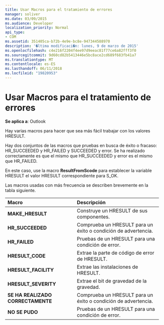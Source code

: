 ```yaml
---
title: Usar Macros para el tratamiento de errores
manager: soliver
ms.date: 03/09/2015
ms.audience: Developer
localization_priority: Normal
api_type:
- COM
ms.assetid: 351405ca-b72b-4e9e-bc8e-947344588970
description: '�ltima modificaci�n: lunes, 9 de marzo de 2015'
ms.openlocfilehash: c4e216f2204f4ee97d9eeac81f77ce6a82fff3f0
ms.sourcegitcommit: 9d60cd82b5413446e5bc8ace2cd689f683fb41a7
ms.translationtype: MT
ms.contentlocale: es-ES
ms.lasthandoff: 06/11/2018
ms.locfileid: "19820953"
---
```

# <a name="using-macros-for-error-handling"></a>Usar Macros para el tratamiento de errores

  
  
**Se aplica a**: Outlook 
  
Hay varias macros para hacer que sea más fácil trabajar con los valores HRESULT.
  
Hay dos conjuntos de las macros que pruebas en busca de éxito o fracaso: HR_SUCCEEDED y HR_FAILED y SUCCEEDED y error. Se ha realizado correctamente es que el mismo que HR_SUCCEEDED y error es el mismo que HR_FAILED.
  
En este caso, use la macro **ResultFromScode** para establecer la variable HRESULT el valor HRESULT correspondiente para S_OK. 
  
Las macros usadas con más frecuencia se describen brevemente en la tabla siguiente.
  
|**Macro**|**Descripción**|
|:-----|:-----|
|**MAKE_HRESULT** <br/> |Construye un HRESULT de sus componentes.  <br/> |
|**HR_SUCCEEDED** <br/> |Comprueba un HRESULT para un éxito o condición de advertencia.  <br/> |
|**HR_FAILED** <br/> |Pruebas de un HRESULT para una condición de error.  <br/> |
|**HRESULT_CODE** <br/> |Extrae la parte de código de error de HRESULT.  <br/> |
|**HRESULT_FACILITY** <br/> |Extrae las instalaciones de HRESULT.  <br/> |
|**HRESULT_SEVERITY** <br/> |Extrae el bit de gravedad de la gravedad.  <br/> |
|**SE HA REALIZADO CORRECTAMENTE** <br/> |Comprueba un HRESULT para un éxito o condición de advertencia.  <br/> |
|**NO SE PUDO** <br/> |Pruebas de un HRESULT para una condición de error.  <br/> |
   

